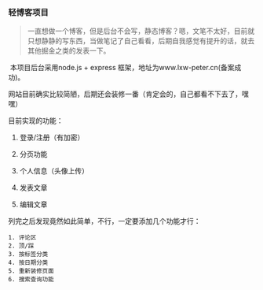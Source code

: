 ### 轻博客项目

>  一直想做一个博客，但是后台不会写，静态博客？嗯，文笔不太好，目前就只想静静的写东西，当做笔记了自己看看，后期自我感觉有提升的话，就去其他掘金之类的发表一下。

​        本项目后台采用node.js + express 框架，地址为www.lxw-peter.cn(备案成功)。

网站目前确实比较简陋，后期还会装修一番（肯定会的，自己都看不下去了，嘿嘿）

目前实现的功能：

1. 登录/注册（有加密）

2. 分页功能

3. 个人信息（头像上传）

4. 发表文章
5. 编辑文章

列完之后发现竟然如此简单，不行，一定要添加几个功能才行：

 	1. 评论区
 	2. 顶/踩
 	3. 按标签分类
 	4. 按日期分类
 	5. 重新装修页面
 	6. 搜索查询功能